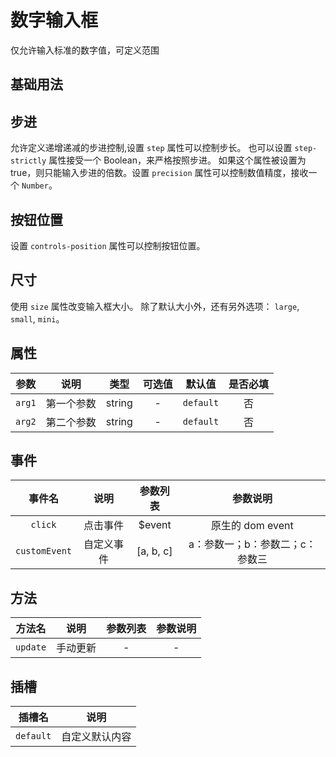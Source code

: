 <!-- 加载 demo 组件 start -->
<script setup>
import demo from './demo.vue'
import demo2 from './demo2.vue'
import demo3 from './demo3.vue'
import demo4 from './demo4.vue'
</script>
<!-- 加载 demo 组件 end -->

<!-- 正文开始 -->

# 数字输入框

仅允许输入标准的数字值，可定义范围

## 基础用法

<demo-preview comp-name="InputNumber" demo-name="demo">
  <demo />
</demo-preview>

## 步进

允许定义递增递减的步进控制,设置 `step` 属性可以控制步长。 也可以设置 `step-strictly` 属性接受一个 Boolean，来严格按照步进。 如果这个属性被设置为 true，则只能输入步进的倍数。设置 `precision` 属性可以控制数值精度，接收一个 `Number`。

<demo-preview comp-name="InputNumber" demo-name="demo2">
  <demo2 />
</demo-preview>

## 按钮位置

设置 `controls-position` 属性可以控制按钮位置。

<demo-preview comp-name="InputNumber" demo-name="demo3">
  <demo3 />
</demo-preview>

## 尺寸

使用 `size` 属性改变输入框大小。 除了默认大小外，还有另外选项： `large`, `small`, `mini`。

<demo-preview comp-name="InputNumber" demo-name="demo4">
  <demo4 />
</demo-preview>

## 属性

|  参数  |    说明    |  类型  | 可选值 |  默认值   | 是否必填 |
| :----: | :--------: | :----: | :----: | :-------: | :------: |
| `arg1` | 第一个参数 | string |   -    | `default` |    否    |
| `arg2` | 第二个参数 | string |   -    | `default` |    否    |

## 事件

|    事件名     |    说明    | 参数列表  |            参数说明             |
| :-----------: | :--------: | :-------: | :-----------------------------: |
|    `click`    |  点击事件  |  $event   |        原生的 dom event         |
| `customEvent` | 自定义事件 | [a, b, c] | a：参数一；b：参数二；c：参数三 |

## 方法

|  方法名  |   说明   | 参数列表 | 参数说明 |
| :------: | :------: | :------: | :------: |
| `update` | 手动更新 |    -     |    -     |

## 插槽

|  插槽名   |      说明      |
| :-------: | :------------: |
| `default` | 自定义默认内容 |
